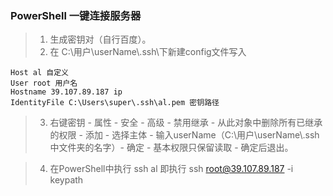 ### PowerShell 一键连接服务器

>  1. 生成密钥对（自行百度）。
>  2. 在 C:\用户\userName\\.ssh\下新建config文件写入

```
Host al 自定义
User root 用户名
Hostname 39.107.89.187 ip
IdentityFile C:\Users\super\.ssh\al.pem 密钥路径
```

> 3. 右键密钥 - 属性 - 安全 - 高级 - 禁用继承 - 从此对象中删除所有已继承的权限 - 添加 - 选择主体 - 输入userName（C:\用户\userName\\.ssh中文件夹的名字）- 确定 - 基本权限只保留读取 - 确定后退出。

> 4. 在PowerShell中执行 ssh al  即执行 ssh root@39.107.89.187 -i keypath
